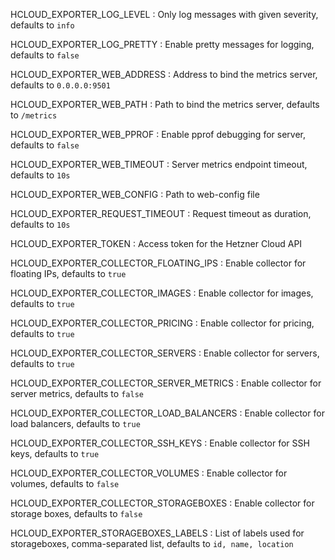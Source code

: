 HCLOUD_EXPORTER_LOG_LEVEL
: Only log messages with given severity, defaults to `info`

HCLOUD_EXPORTER_LOG_PRETTY
: Enable pretty messages for logging, defaults to `false`

HCLOUD_EXPORTER_WEB_ADDRESS
: Address to bind the metrics server, defaults to `0.0.0.0:9501`

HCLOUD_EXPORTER_WEB_PATH
: Path to bind the metrics server, defaults to `/metrics`

HCLOUD_EXPORTER_WEB_PPROF
: Enable pprof debugging for server, defaults to `false`

HCLOUD_EXPORTER_WEB_TIMEOUT
: Server metrics endpoint timeout, defaults to `10s`

HCLOUD_EXPORTER_WEB_CONFIG
: Path to web-config file

HCLOUD_EXPORTER_REQUEST_TIMEOUT
: Request timeout as duration, defaults to `10s`

HCLOUD_EXPORTER_TOKEN
: Access token for the Hetzner Cloud API

HCLOUD_EXPORTER_COLLECTOR_FLOATING_IPS
: Enable collector for floating IPs, defaults to `true`

HCLOUD_EXPORTER_COLLECTOR_IMAGES
: Enable collector for images, defaults to `true`

HCLOUD_EXPORTER_COLLECTOR_PRICING
: Enable collector for pricing, defaults to `true`

HCLOUD_EXPORTER_COLLECTOR_SERVERS
: Enable collector for servers, defaults to `true`

HCLOUD_EXPORTER_COLLECTOR_SERVER_METRICS
: Enable collector for server metrics, defaults to `false`

HCLOUD_EXPORTER_COLLECTOR_LOAD_BALANCERS
: Enable collector for load balancers, defaults to `true`

HCLOUD_EXPORTER_COLLECTOR_SSH_KEYS
: Enable collector for SSH keys, defaults to `true`

HCLOUD_EXPORTER_COLLECTOR_VOLUMES
: Enable collector for volumes, defaults to `false`

HCLOUD_EXPORTER_COLLECTOR_STORAGEBOXES
: Enable collector for storage boxes, defaults to `false`

HCLOUD_EXPORTER_STORAGEBOXES_LABELS
: List of labels used for storageboxes, comma-separated list, defaults to `id, name, location`
